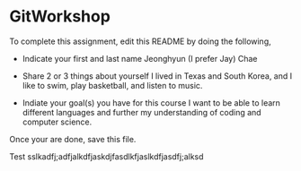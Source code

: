 # GitWorkshop

To complete this assignment, edit this README by doing the following, 

- Indicate your first and last name
Jeonghyun (I prefer Jay) Chae

- Share 2 or 3 things about yourself
I lived in Texas and South Korea, and I like to swim, play basketball, 
and listen to music.

- Indiate your goal(s) you have for this course
I want to be able to learn different languages and further my understanding of 
coding and computer science.


Once your are done, save this file.

Test
sslkadfj;adfjalkdfjaskdjfasdlkfjaslkdfjasdfj;alksd
